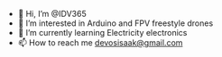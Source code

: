 - 👋 Hi, I’m @IDV365
- 👀 I’m interested in Arduino and FPV freestyle drones
- 🌱 I’m currently learning Electricity electronics
- 📫 How to reach me devosisaak@gmail.com
